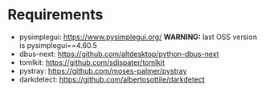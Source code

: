# Requirements

* pysimplegui: https://www.pysimplegui.org/ **WARNING:** last OSS version is pysimplegui==4.60.5
* dbus-next: https://github.com/altdesktop/python-dbus-next
* tomlkit: https://github.com/sdispater/tomlkit
* pystray: https://github.com/moses-palmer/pystray
* darkdetect: https://github.com/albertosottile/darkdetect

